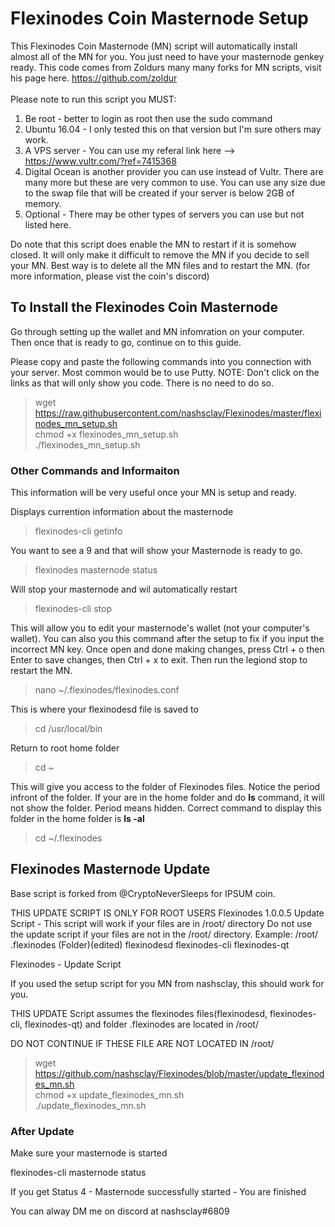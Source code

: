 # Flexinodes Coin Masternode Setup
This Flexinodes Coin Masternode (MN) script will automatically install almost all of the MN for you. You just need to have your masternode genkey ready. This code comes from Zoldurs many many forks for MN scripts, visit his page here. https://github.com/zoldur<br /><br />
Please note to run this script you MUST:
1) Be root - better to login as root then use the sudo command
2) Ubuntu 16.04 - I only tested this on that version but I'm sure others may work.
3) A VPS server - You can use my referal link here --> https://www.vultr.com/?ref=7415368
4) Digital Ocean is another provider you can use instead of Vultr. There are many more but these are very common to use. You can use any size due to the swap file that will be created if your server is below 2GB of memory.
5) Optional - There may be other types of servers you can use but not listed here.

Do note that this script does enable the MN to restart if it is somehow closed. It will only make it difficult to remove the MN if you decide to sell your MN. Best way is to delete all the MN files and to restart the MN. (for more information, please vist the coin's discord)

## To Install the Flexinodes Coin Masternode

Go through setting up the wallet and MN infomration on your computer. Then once that is ready to go, continue on to this guide. 

Please copy and paste the following commands into you connection with your server. Most common would be to use Putty.
NOTE: Don't click on the links as that will only show you code. There is no need to do so.

> wget https://raw.githubusercontent.com/nashsclay/Flexinodes/master/flexinodes_mn_setup.sh<br />
> chmod +x flexinodes_mn_setup.sh<br />
> ./flexinodes_mn_setup.sh<br />


### Other Commands and Informaiton
This information will be very useful once your MN is setup and ready.

Displays currention information about the masternode
> flexinodes-cli getinfo<br />


You want to see a 9 and that will show your Masternode is ready to go.
> flexinodes masternode status<br />


Will stop your masternode and wil automatically restart
> flexinodes-cli stop<br />


This will allow you to edit your masternode's wallet (not your computer's wallet). You can also you this command after the setup to fix if you input the incorrect MN key. Once open and done making changes, press Ctrl + o then Enter to save changes, then Ctrl + x to exit. Then run the legiond stop to restart the MN.

> nano ~/.flexinodes/flexinodes.conf<br />


This is where your flexinodesd file is saved to
> cd /usr/local/bin<br />


Return to root home folder
> cd ~<br />


This will give you access to the folder of Flexinodes files. Notice the period infront of the folder. If your are in the home folder and do **ls** command, it will not show the folder. Period means hidden. Correct command to display this folder in the home folder is **ls -al**
> cd ~/.flexinodes<br />

## Flexinodes Masternode Update

Base script is forked from @CryptoNeverSleeps for IPSUM coin.

THIS UPDATE SCRIPT IS ONLY FOR ROOT USERS
Flexinodes 1.0.0.5 Update Script -   This script will work if your files are in /root/ directory
Do not use the update script if your files are not in the /root/ directory.
Example:
/root/
.flexinodes (Folder)(edited)
flexinodesd
flexinodes-cli
flexinodes-qt

Flexinodes - Update Script

If you used the setup script for you MN from nashsclay, this should work for you.

THIS UPDATE Script assumes the flexinodes files(flexinodesd, flexinodes-cli, flexinodes-qt) and folder .flexinodes are located in /root/

DO NOT CONTINUE IF THESE FILE ARE NOT LOCATED IN /root/

> wget https://github.com/nashsclay/Flexinodes/blob/master/update_flexinodes_mn.sh<br />
> chmod +x update_flexinodes_mn.sh<br />
> ./update_flexinodes_mn.sh<br />

### After Update

Make sure your masternode is started

flexinodes-cli masternode status

If you get Status 4 - Masternode successfully started -  You are finished

You can alway DM me on discord at nashsclay#6809
